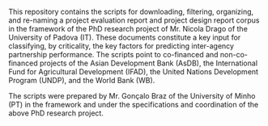 This repository contains the scripts for downloading, filtering, organizing, and re-naming a project evaluation report and project design report corpus in the framework of the PhD research project of Mr. Nicola Drago of the University of Padova (IT).
These documents constitute a key input for classifying, by criticality, the key factors for predicting inter-agency partnership performance.
The scripts point to co-financed and non-co-financed projects of the Asian Development Bank (AsDB), the International Fund for Agricultural Development (IFAD), the United Nations Development Program (UNDP), and the World Bank (WB).

The scripts were prepared by Mr. Gonçalo Braz of the University of Minho (PT) in the framework and under the specifications and coordination of the above PhD research project.
